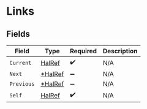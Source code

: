 # Links


## Fields

| Field                                    | Type                                     | Required                                 | Description                              |
| ---------------------------------------- | ---------------------------------------- | ---------------------------------------- | ---------------------------------------- |
| `Current`                                | [HalRef](../../models/shared/halref.md)  | :heavy_check_mark:                       | N/A                                      |
| `Next`                                   | [*HalRef](../../models/shared/halref.md) | :heavy_minus_sign:                       | N/A                                      |
| `Previous`                               | [*HalRef](../../models/shared/halref.md) | :heavy_minus_sign:                       | N/A                                      |
| `Self`                                   | [HalRef](../../models/shared/halref.md)  | :heavy_check_mark:                       | N/A                                      |